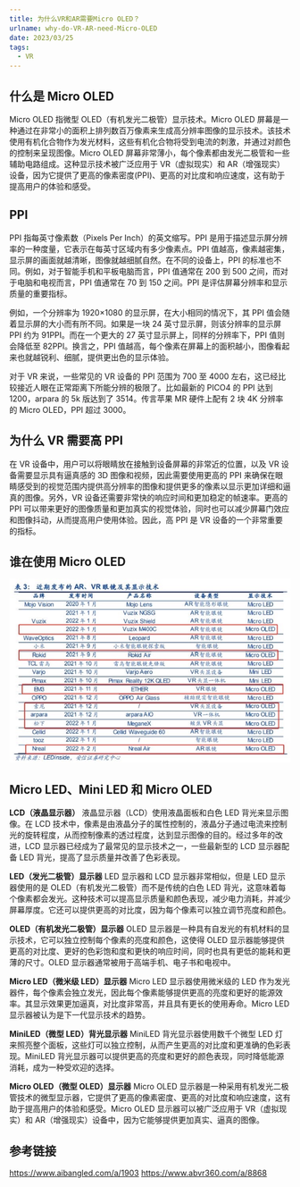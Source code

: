 ```yaml
---
title: 为什么VR和AR需要Micro OLED？
urlname: why-do-VR-AR-need-Micro-OLED
date: 2023/03/25
tags:
  - VR
---
```


## 什么是 Micro OLED

Micro OLED 指微型 OLED（有机发光二极管）显示技术。Micro OLED 屏幕是一种通过在非常小的面积上排列数百万像素来生成高分辨率图像的显示技术。该技术使用有机化合物作为发光材料，这些有机化合物将受到电流的刺激，并通过对颜色的控制来呈现图像。Micro OLED 屏幕非常薄小，每个像素都由发光二极管和一些辅助电路组成。这种显示技术被广泛应用于 VR（虚拟现实）和 AR（增强现实）设备，因为它提供了更高的像素密度(PPI)、更高的对比度和响应速度，这有助于提高用户的体验和感受。

## PPI

PPI 指每英寸像素数（Pixels Per Inch）的英文缩写。PPI 是用于描述显示屏分辨率的一种度量，它表示在每英寸区域内有多少像素点。PPI 值越高，像素越密集，显示屏的画面就越清晰，图像就越细腻自然。在不同的设备上，PPI 的标准也不同。例如，对于智能手机和平板电脑而言，PPI 值通常在 200 到 500 之间，而对于电脑和电视而言，PPI 值通常在 70 到 150 之间。PPI 是评估屏幕分辨率和显示质量的重要指标。

例如，一个分辨率为 1920×1080 的显示屏，在大小相同的情况下，其 PPI 值会随着显示屏的大小而有所不同。如果是一块 24 英寸显示屏，则该分辨率的显示屏 PPI 约为 91PPI。而在一个更大的 27 英寸显示屏上，同样的分辨率下，PPI 值则会降低至 82PPI。换言之，PPI 值越高，每个像素在屏幕上的面积越小，图像看起来也就越锐利、细腻，提供更出色的显示体验。

对于 VR 来说，一些常见的 VR 设备的 PPI 范围为 700 至 4000 左右，这已经比较接近人眼在正常距离下所能分辨的极限了。比如最新的 PICO4 的 PPI 达到 1200，arpara 的 5k 版达到了 3514。传言苹果 MR 硬件上配有 2 块 4K 分辨率的 Micro OLED，PPI 超过 3000。

## 为什么 VR 需要高 PPI

在 VR 设备中，用户可以将眼睛放在接触到设备屏幕的非常近的位置，以及 VR 设备需要显示具有逼真感的 3D 图像和视频，因此需要使用更高的 PPI 来确保在眼睛感受到的视觉范围内提供高分辨率的图像和提供更多的像素以显示更加详细和逼真的图像。另外，VR 设备还需要非常快的响应时间和更加稳定的帧速率。更高的 PPI 可以带来更好的图像质量和更加真实的视觉体验，同时也可以减少屏幕门效应和图像抖动，从而提高用户使用体验。因此，高 PPI 是 VR 设备的一个非常重要的指标。

## 谁在使用 Micro OLED

![](https://raw.githubusercontent.com/mikaelzero/ImageSource/main/uPic/1679755873867_GQORSy.jpg)

## Micro LED、Mini LED 和 Micro OLED

**LCD（液晶显示器）**
液晶显示器（LCD）使用液晶面板和白色 LED 背光来显示图像。在 LCD 技术中，像素是由液晶分子的属性控制的，液晶分子通过电流来控制光的旋转程度，从而控制像素的透过程度，达到显示图像的目的。经过多年的改进，LCD 显示器已经成为了最常见的显示技术之一，一些最新型的 LCD 显示器配备 LED 背光，提高了显示质量并改善了色彩表现。

**LED（发光二极管）显示器**
LED 显示器和 LCD 显示器非常相似，但是 LED 显示器使用的是 OLED（有机发光二极管）而不是传统的白色 LED 背光，这意味着每个像素都会发光。这种技术可以提高显示质量和颜色表现，减少电力消耗，并减少屏幕厚度。它还可以提供更高的对比度，因为每个像素可以独立调节亮度和颜色。

**OLED（有机发光二极管）显示器**
OLED 显示器是一种具有自发光的有机材料的显示技术，它可以独立控制每个像素的亮度和颜色，这使得 OLED 显示器能够提供更高的对比度、更好的色彩饱和度和更快的响应时间，同时也具有更低的能耗和更薄的尺寸。OLED 显示器通常被用于高端手机、电子书和电视中。

**Micro LED（微米级 LED）显示器**
Micro LED 显示器使用微米级的 LED 作为发光器件，每个像素会独立发光，因此每个像素能够提供更高的亮度和更好的能源效率。其显示效果更加逼真，对比度非常高，并且具有更长的使用寿命。Micro LED 显示器被认为是下一代显示技术的趋势。

**MiniLED（微型 LED）背光显示器**
MiniLED 背光显示器使用数千个微型 LED 灯来照亮整个面板，这些灯可以独立控制，从而产生更高的对比度和更准确的色彩表现。MiniLED 背光显示器可以提供更高的亮度和更好的颜色表现，同时降低能源消耗，成为一种受欢迎的选择。

**Micro OLED（微型 OLED）显示器**
Micro OLED 显示器是一种采用有机发光二极管技术的微型显示器，它提供了更高的像素密度、更高的对比度和响应速度，这有助于提高用户的体验和感受。Micro OLED 显示器可以被广泛应用于 VR（虚拟现实）和 AR（增强现实）设备中，因为它能够提供更加真实、逼真的图像。

## 参考链接

https://www.aibangled.com/a/1903
https://www.abvr360.com/a/8868
